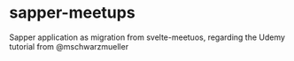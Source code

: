 # sapper-meetups
Sapper application as migration from svelte-meetuos, regarding the Udemy tutorial from @mschwarzmueller 
